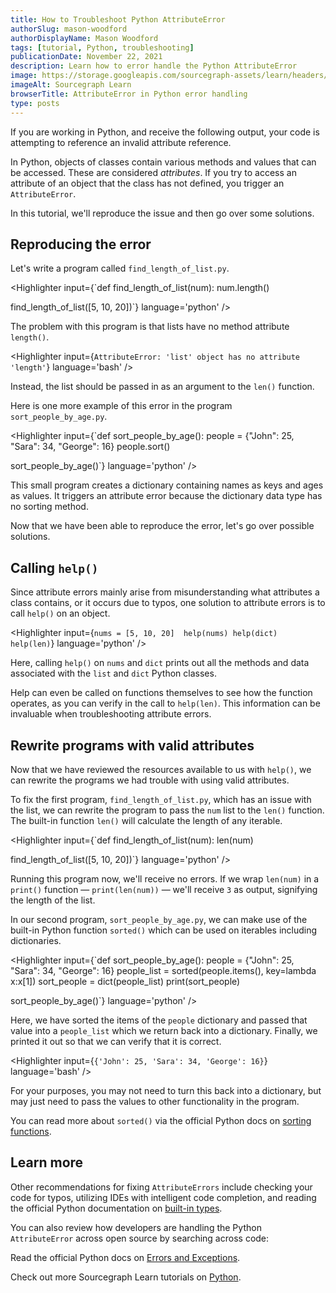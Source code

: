 ```yaml
---
title: How to Troubleshoot Python AttributeError
authorSlug: mason-woodford
authorDisplayName: Mason Woodford
tags: [tutorial, Python, troubleshooting]
publicationDate: November 22, 2021
description: Learn how to error handle the Python AttributeError
image: https://storage.googleapis.com/sourcegraph-assets/learn/headers/sourcegraph-learn-header.png
imageAlt: Sourcegraph Learn
browserTitle: AttributeError in Python error handling
type: posts
---
```


If you are working in Python, and receive the following output, your code is attempting to reference an invalid attribute reference.

<Highlighter
input='AttributeError'
language='bash'
/>

In Python, objects of classes contain various methods and values that can be accessed. These are considered _attributes_. If you try to access an attribute of an object that the class has not defined, you trigger an `AttributeError`.

In this tutorial, we'll reproduce the issue and then go over some solutions.

## Reproducing the error

Let's write a program called `find_length_of_list.py`.

<Highlighter
input={`def find_length_of_list(num):
    num.length()
 
find_length_of_list([5, 10, 20])`}
language='python'
/>

The problem with this program is that lists have no method attribute `length()`. 

<Highlighter
input={`AttributeError: 'list' object has no attribute 'length'`}
language='bash'
/>

Instead, the list should be passed in as an argument to the `len()` function.

Here is one more example of this error in the program `sort_people_by_age.py`. 

<Highlighter
input={`def sort_people_by_age():
    people = {"John": 25, "Sara": 34, "George": 16}
    people.sort()
 
sort_people_by_age()`}
language='python'
/>

This small program creates a dictionary containing names as keys and ages as values. It triggers an attribute error because the dictionary data type has no sorting method.

Now that we have been able to reproduce the error, let's go over possible solutions.

## Calling `help()`

Since attribute errors mainly arise from misunderstanding what attributes a class contains, or it occurs due to typos, one solution to attribute errors is to call `help()` on an object.

<Highlighter
input={`nums = [5, 10, 20] 
help(nums)
help(dict)
help(len)`}
language='python'
/>

Here, calling `help()` on `nums` and `dict` prints out all the methods and data associated with the `list` and `dict` Python classes.

Help can even be called on functions themselves to see how the function operates, as you can verify in the call to `help(len)`. This information can be invaluable when troubleshooting attribute errors.

## Rewrite programs with valid attributes

Now that we have reviewed the resources available to us with `help()`, we can rewrite the programs we had trouble with using valid attributes. 

To fix the first program, `find_length_of_list.py`, which has an issue with the list, we can rewrite the program to pass the `num` list to the `len()` function. The built-in function `len()` will calculate the length of any iterable. 

<Highlighter
input={`def find_length_of_list(num):
    len(num)
 
find_length_of_list([5, 10, 20])`}
language='python'
/>

Running this program now, we'll receive no errors. If we wrap `len(num)` in a `print()` function — `print(len(num))` — we'll receive `3` as output, signifying the length of the list. 

In our second program, `sort_people_by_age.py`, we can make use of the built-in Python function `sorted()` which can be used on iterables including dictionaries. 

<Highlighter
input={`def sort_people_by_age():
    people = {"John": 25, "Sara": 34, "George": 16}
    people_list = sorted(people.items(), key=lambda x:x[1])
    sort_people = dict(people_list)
    print(sort_people)
 
sort_people_by_age()`}
language='python'
/>

Here, we have sorted the items of the `people` dictionary and passed that value into a `people_list` which we return back into a dictionary. Finally, we printed it out so that we can verify that it is correct. 

<Highlighter
input={`{'John': 25, 'Sara': 34, 'George': 16}`}
language='bash'
/>

For your purposes, you may not need to turn this back into a dictionary, but may just need to pass the values to other functionality in the program. 

You can read more about `sorted()` via the official Python docs on [sorting functions](https://docs.python.org/3/library/functions.html#sorted).

## Learn more

Other recommendations for fixing `AttributeErrors` include checking your code for typos, utilizing IDEs with intelligent
code completion, and reading the official Python documentation on [built-in types](https://docs.python.org/2/library/stdtypes.html).

You can also review how developers are handling the Python `AttributeError` across open source by searching across code:

<SourcegraphSearch query="AttributeError lang:python" patternType="literal"/>

Read the official Python docs on [Errors and Exceptions](https://docs.python.org/3/tutorial/errors.html).

Check out more Sourcegraph Learn tutorials on [Python](https://learn.sourcegraph.com/tags/python).